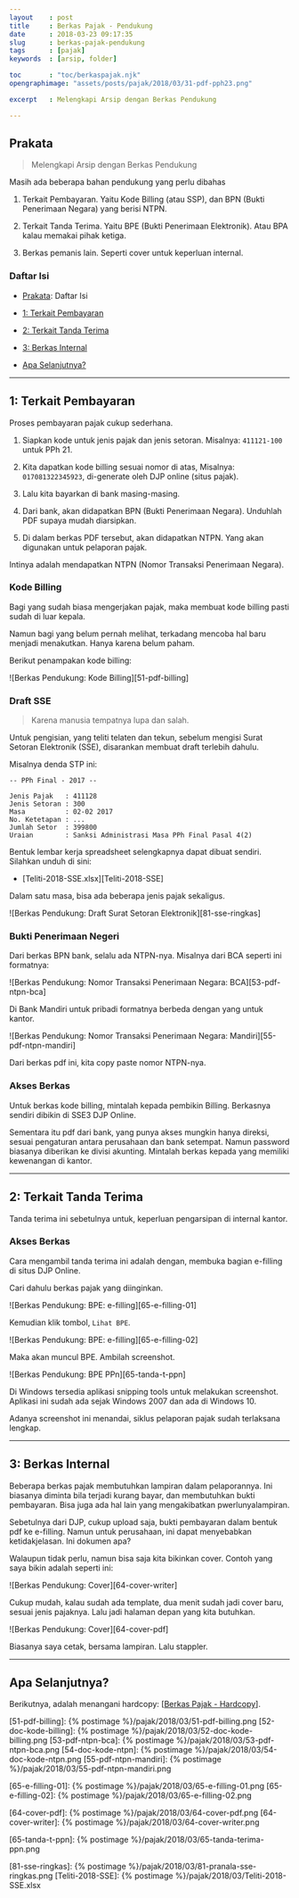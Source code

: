 ```yaml
---
layout    : post
title     : Berkas Pajak - Pendukung
date      : 2018-03-23 09:17:35
slug      : berkas-pajak-pendukung
tags      : [pajak]
keywords  : [arsip, folder]

toc       : "toc/berkaspajak.njk"
opengraphimage: "assets/posts/pajak/2018/03/31-pdf-pph23.png"

excerpt   : Melengkapi Arsip dengan Berkas Pendukung

---
```


<a name="prakata"></a>

## Prakata

> Melengkapi Arsip dengan Berkas Pendukung

Masih ada beberapa bahan pendukung yang perlu dibahas

1. Terkait Pembayaran.
   Yaitu Kode Billing (atau SSP),
   dan BPN (Bukti Penerimaan Negara) yang berisi NTPN.

2. Terkait Tanda Terima.
   Yaitu BPE (Bukti Penerimaan Elektronik).
   Atau BPA kalau memakai pihak ketiga.

3. Berkas pemanis lain.
   Seperti cover untuk keperluan internal.

### Daftar Isi

* [Prakata](#prakata): Daftar Isi

* [1: Terkait Pembayaran](#bpn)

* [2: Terkait Tanda Terima](#bpe)

* [3: Berkas Internal](#internal)

* [Apa Selanjutnya?](#selanjutnya)

-- -- --

<a name="bpn"></a>

## 1: Terkait Pembayaran

Proses pembayaran pajak cukup sederhana.

1. Siapkan kode untuk jenis pajak dan jenis setoran.
   Misalnya: `411121-100` untuk PPh 21.

2. Kita dapatkan kode billing sesuai nomor di atas,
   Misalnya: `017081322345923`,
   di-generate oleh DJP online (situs pajak).

3. Lalu kita bayarkan di bank masing-masing.

4. Dari bank, akan didapatkan BPN (Bukti Penerimaan Negara).
   Unduhlah PDF supaya mudah diarsipkan.

5. Di dalam berkas PDF tersebut, akan didapatkan NTPN.
   Yang akan digunakan untuk pelaporan pajak.

Intinya adalah mendapatkan NTPN
(Nomor Transaksi Penerimaan Negara).

### Kode Billing

Bagi yang sudah biasa mengerjakan pajak,
maka membuat kode billing pasti sudah di luar kepala.

Namun bagi yang belum pernah melihat,
terkadang mencoba hal baru menjadi menakutkan.
Hanya karena belum paham.

Berikut penampakan kode billing:

![Berkas Pendukung: Kode Billing][51-pdf-billing]

### Draft SSE

> Karena manusia tempatnya lupa dan salah.

Untuk pengisian, yang teliti telaten dan tekun,
sebelum mengisi Surat Setoran Elektronik (SSE),
disarankan membuat draft terlebih dahulu.

Misalnya denda STP ini:

```
-- PPh Final - 2017 --

Jenis Pajak   : 411128
Jenis Setoran : 300
Masa          : 02-02 2017
No. Ketetapan : ...
Jumlah Setor  : 399800
Uraian        : Sanksi Administrasi Masa PPh Final Pasal 4(2)
```

Bentuk lembar kerja spreadsheet selengkapnya dapat dibuat sendiri.
Silahkan unduh di sini:

* [Teliti-2018-SSE.xlsx][Teliti-2018-SSE]

Dalam satu masa, bisa ada beberapa jenis pajak sekaligus.

![Berkas Pendukung: Draft Surat Setoran Elektronik][81-sse-ringkas]

### Bukti Penerimaan Negeri

Dari berkas BPN bank, selalu ada NTPN-nya.
Misalnya dari BCA seperti ini formatnya:

![Berkas Pendukung: Nomor Transaksi Penerimaan Negara: BCA][53-pdf-ntpn-bca]

Di Bank Mandiri untuk pribadi formatnya berbeda dengan yang untuk kantor.

![Berkas Pendukung: Nomor Transaksi Penerimaan Negara: Mandiri][55-pdf-ntpn-mandiri]

Dari berkas pdf ini, kita copy paste nomor NTPN-nya.

### Akses Berkas

Untuk berkas kode billing, mintalah kepada pembikin Billing.
Berkasnya sendiri dibikin di SSE3 DJP Online.

Sementara itu pdf dari bank, yang punya akses mungkin hanya direksi,
sesuai pengaturan antara perusahaan dan bank setempat.
Namun password biasanya diberikan ke divisi akunting.
Mintalah berkas kepada yang memiliki kewenangan di kantor.

-- -- --

<a name="bpe"></a>

## 2: Terkait Tanda Terima

Tanda terima ini sebetulnya untuk,
keperluan pengarsipan di internal kantor.

### Akses Berkas

Cara mengambil tanda terima ini adalah dengan,
membuka bagian e-filling di situs DJP Online.

Cari dahulu berkas pajak yang diinginkan.

![Berkas Pendukung: BPE: e-filling][65-e-filling-01]

Kemudian klik tombol, `Lihat BPE`.

![Berkas Pendukung: BPE: e-filling][65-e-filling-02]

Maka akan muncul BPE.
Ambilah screenshot.

![Berkas Pendukung: BPE PPn][65-tanda-t-ppn]

Di Windows tersedia aplikasi snipping tools untuk melakukan screenshot.
Aplikasi ini sudah ada sejak Windows 2007 dan ada di Windows 10.

Adanya screenshot ini menandai,
siklus pelaporan pajak sudah terlaksana lengkap.

-- -- --

<a name="internal"></a>

## 3: Berkas Internal

Beberapa berkas pajak membutuhkan lampiran dalam pelaporannya.
Ini biasanya diminta bila terjadi kurang bayar,
dan membutuhkan bukti pembayaran.
Bisa juga ada hal lain yang mengakibatkan pwerlunyalampiran.

Sebetulnya dari DJP, cukup upload saja,
bukti pembayaran dalam bentuk pdf ke e-filling.
Namun untuk perusahaan, ini dapat menyebabkan ketidakjelasan.
Ini dokumen apa?

Walaupun tidak perlu,
namun bisa saja kita bikinkan cover.
Contoh yang saya bikin adalah seperti ini:

![Berkas Pendukung: Cover][64-cover-writer]

Cukup mudah, kalau sudah ada template,
dua menit sudah jadi cover baru, sesuai jenis pajaknya.
Lalu jadi halaman depan yang kita butuhkan.

![Berkas Pendukung: Cover][64-cover-pdf]

Biasanya saya cetak, bersama lampiran.
Lalu stappler.

-- -- --

<a name="selanjutnya"></a>

## Apa Selanjutnya?

Berikutnya, adalah menangani hardcopy:
[[Berkas Pajak - Hardcopy][local-whats-next]].

[//]: <> ( -- -- -- links below -- -- -- )

[local-whats-temp]:     /pajak/2018/03/25/berkas-pajak-hardcopy.html
[local-whats-next]:     /pajak/2019/05/01/berkas-pajak-enofa.html

[51-pdf-billing]:       {% postimage %}/pajak/2018/03/51-pdf-billing.png
[52-doc-kode-billing]:  {% postimage %}/pajak/2018/03/52-doc-kode-billing.png
[53-pdf-ntpn-bca]:      {% postimage %}/pajak/2018/03/53-pdf-ntpn-bca.png
[54-doc-kode-ntpn]:     {% postimage %}/pajak/2018/03/54-doc-kode-ntpn.png
[55-pdf-ntpn-mandiri]:  {% postimage %}/pajak/2018/03/55-pdf-ntpn-mandiri.png

[65-e-filling-01]:      {% postimage %}/pajak/2018/03/65-e-filling-01.png
[65-e-filling-02]:      {% postimage %}/pajak/2018/03/65-e-filling-02.png

[64-cover-pdf]:         {% postimage %}/pajak/2018/03/64-cover-pdf.png
[64-cover-writer]:      {% postimage %}/pajak/2018/03/64-cover-writer.png

[65-tanda-t-ppn]:       {% postimage %}/pajak/2018/03/65-tanda-terima-ppn.png



[81-sse-ringkas]:       {% postimage %}/pajak/2018/03/81-pranala-sse-ringkas.png
[Teliti-2018-SSE]:      {% postimage %}/pajak/2018/03/Teliti-2018-SSE.xlsx
